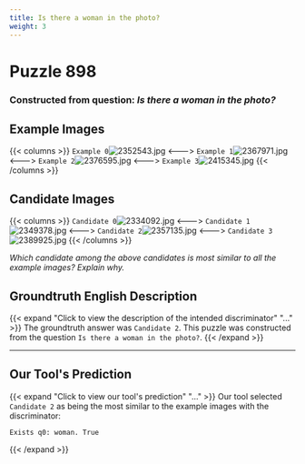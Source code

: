 ```yaml
---
title: Is there a woman in the photo?
weight: 3
---
```


# Puzzle 898
### Constructed from question: _Is there a woman in the photo?_


## Example Images
{{< columns >}}
`Example 0`![2352543.jpg](/gqa_images/2352543.jpg)
<--->
`Example 1`![2367971.jpg](/gqa_images/2367971.jpg)
<--->
`Example 2`![2376595.jpg](/gqa_images/2376595.jpg)
<--->
`Example 3`![2415345.jpg](/gqa_images/2415345.jpg)
{{< /columns >}}

## Candidate Images
{{< columns >}}
`Candidate 0`![2334092.jpg](/gqa_images/2334092.jpg)
<--->
`Candidate 1`![2349378.jpg](/gqa_images/2349378.jpg)
<--->
`Candidate 2`![2357135.jpg](/gqa_images/2357135.jpg)
<--->
`Candidate 3`![2389925.jpg](/gqa_images/2389925.jpg)
{{< /columns >}}

*Which candidate among the above candidates is most similar to all the example images? Explain why.*

## Groundtruth English Description

{{< expand "Click to view the description of the intended discriminator" "..." >}}
The groundtruth answer was `Candidate 2`. This puzzle was constructed from the question `Is there a woman in the photo?`.
{{< /expand >}}

---

## Our Tool's Prediction

{{< expand "Click to view our tool's prediction" "..." >}}
Our tool selected `Candidate 2` as being the most similar to the example images with the discriminator:
```plaintext
Exists q0: woman. True
```
{{< /expand >}}
